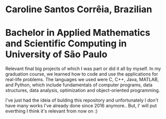 # Caroline Santos Corrêia, Brazilian
# Bachelor in Applied Mathematics and Scientific Computing in University of São Paulo

Relevant final big projects of which I was part or did it all by myself. In my graduation course, we learned how to code and use the applications for real-life problems.
The languages we used were C, C++, Java, MATLAB, and Python, which include fundamentals of computer programs, data structures, data analysis, optimization and object-oriented 
programming.

I've just had the ideia of bulding this repository and unfortunately I don't have many works I've already done since 2016 anymore.. But, I' will put 
everthing I think it's relevant from now on :)
